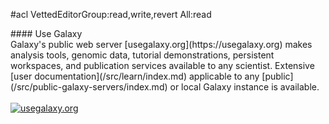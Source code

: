 #acl VettedEditorGroup:read,write,revert All:read
<div class='center'>
#### Use Galaxy

</div>
Galaxy's public web server [usegalaxy.org](https://usegalaxy.org) makes analysis tools, genomic data, tutorial demonstrations, persistent workspaces, and publication services available to any scientist.  Extensive [user documentation](/src/learn/index.md) applicable to any [public](/src/public-galaxy-servers/index.md) or local Galaxy instance is available.  
<br /><br />
<div class='center'>
<a href='http://usegalaxy.org/'><img src="/src/images/logos/UseGalaxyOrgLogoShadow200.png" alt="usegalaxy.org"  /></a>
</div>
